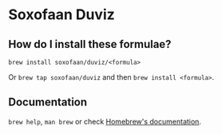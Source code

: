 # Soxofaan Duviz

## How do I install these formulae?

`brew install soxofaan/duviz/<formula>`

Or `brew tap soxofaan/duviz` and then `brew install <formula>`.

## Documentation

`brew help`, `man brew` or check [Homebrew's documentation](https://docs.brew.sh).

